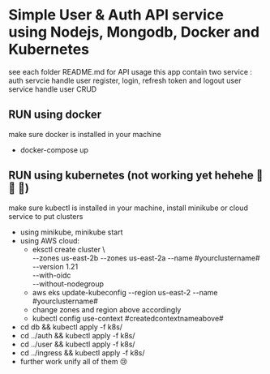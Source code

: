 # Simple User & Auth API service using Nodejs, Mongodb, Docker and Kubernetes
see each folder README.md for API usage
this app contain two service :
auth servcie handle user register, login, refresh token and logout
user service handle user CRUD


## RUN using docker
make sure docker is installed in your machine
- docker-compose up

## RUN using kubernetes (not working yet hehehe 🐌 🐌 🐌)
make sure kubectl is installed in your machine, install minikube or cloud service to put clusters
- using minikube, minikube start
- using AWS cloud: 
    - eksctl create cluster \                                                          
        --zones us-east-2b --zones us-east-2a --name #yourclustername# \
        --version 1.21 \
        --with-oidc \
        --without-nodegroup
    - aws eks update-kubeconfig --region us-east-2 --name #yourclustername#
    - change zones and region above accordingly
    - kubectl config use-context #createdcontextnameabove#
- cd db && kubectl apply -f k8s/
- cd ../auth && kubectl apply -f k8s/
- cd ../user && kubectl apply -f k8s/
- cd ../ingress && kubectl apply -f k8s/
- further work unify all of them 😢
